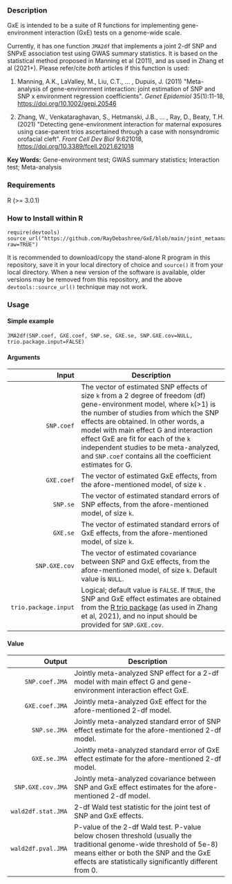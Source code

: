 ### Description
GxE is intended to be a suite of R functions for implementing gene-environment interaction (GxE) tests on a genome-wide scale. 

Currently, it has one function `JMA2df` that implements a joint 2-df SNP and SNPxE association test using GWAS summary statistics. It is based on the statistical method proposed in Manning et al (2011), and as used in Zhang et al (2021+). Please refer/cite *both* articles if this function is used:

1. Manning, A.K., LaValley, M., Liu, C.T., ... , Dupuis, J. (2011) "Meta-analysis of gene-environment interaction: joint estimation of SNP and SNP x environment regression coefficients". *Genet Epidemiol* 35(1):11-18, https://doi.org/10.1002/gepi.20546

2. Zhang, W., Venkataraghavan, S., Hetmanski, J.B., ... , Ray, D., Beaty, T.H. (2021) "Detecting gene-environment interaction for maternal exposures using case-parent trios ascertained through a case with nonsyndromic orofacial cleft". *Front Cell Dev Biol* 9:621018, https://doi.org/10.3389/fcell.2021.621018

**Key Words:** Gene-environment test; GWAS summary statistics; Interaction test; Meta-analysis

### Requirements
R (>= 3.0.1)


### How to Install within R
```{r}
require(devtools)
source_url("https://github.com/RayDebashree/GxE/blob/main/joint_metaanalysis_2df_GxE.R?raw=TRUE")
```
It is recommended to download/copy the stand-alone R program in this repository, save it in your local directory of choice and `source()` it from your local directory. When a new version of the software is available, older versions may be removed from this repository, and the above `devtools::source_url()` technique may not work.


### Usage

#### Simple example
```{r}
JMA2df(SNP.coef, GXE.coef, SNP.se, GXE.se, SNP.GXE.cov=NULL, trio.package.input=FALSE)
```
#### Arguments
| Input | Description |
| ---: | --- |
| `SNP.coef` | The vector of estimated SNP effects of size `k` from a 2 degree of freedom (df) gene-environment model, where `k`(>1) is the number of studies from which the SNP effects are obtained. In other words, a model with main effect G and interaction effect GxE are fit for each of the `k` independent studies to be meta-analyzed, and `SNP.coef` contains all the coefficient estimates for G. |
| `GXE.coef` | The vector of estimated GxE effects, from the afore-mentioned model, of size `k` . |
| `SNP.se` | The vector of estimated standard errors of SNP effects, from the afore-mentioned model, of size `k`. |
| `GXE.se` | The vector of estimated standard errors of GxE effects, from the afore-mentioned model, of size `k`. |
| `SNP.GXE.cov` | The vector of estimated covariance between SNP and GxE effects, from the afore-mentioned model, of size `k`. Default value is `NULL`.|
| `trio.package.input` | Logical; default value is `FALSE`. If `TRUE`, the SNP and GxE effect estimates are obtained from the [R trio package](https://www.bioconductor.org/packages/release/bioc/html/trio.html) (as used in Zhang et al, 2021), and no input should be provided for `SNP.GXE.cov`. |

#### Value
| Output | Description |
| ---: | --- |
| `SNP.coef.JMA` | Jointly meta-analyzed SNP effect for a 2-df model with main effect G and gene-environment interaction effect GxE. |
| `GXE.coef.JMA` | Jointly meta-analyzed GxE effect for the afore-mentioned 2-df model. |
| `SNP.se.JMA` | Jointly meta-analyzed standard error of SNP effect estimate for the afore-mentioned 2-df model. |
| `GXE.se.JMA` | Jointly meta-analyzed standard error of GxE effect estimate for the afore-mentioned 2-df model. |
| `SNP.GXE.cov.JMA` | Jointly meta-analyzed covariance between SNP and GxE effect estimates for the afore-mentioned 2-df model. |
| `wald2df.stat.JMA` | 2-df Wald test statistic for the joint test of SNP and GxE effects. |
| `wald2df.pval.JMA` | P-value of the 2-df Wald test. P-value below chosen threshold (usually the traditional genome-wide threshold of 5e-8) means either or both the SNP and the GxE effects are statistically significantly different from 0. |

